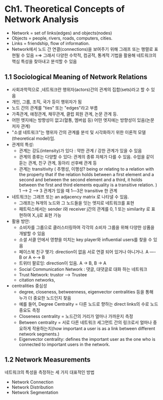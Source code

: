 # Ch1. Theoretical Concepts of Network Analysis

- Network  = set of links(edges) and objects(nodes)
- Objects = people, rivers, roads, computers, cities.
- Links = friendship, flow of information.
- Network에서 노드 간 연결(connections)을 보여주기 위해 그래프 또는 행렬로 표현될 수 있음 =⇒ 그래서 다양한 수학적, 컴공적, 통계적 기법을 활용해 네트워크의 핵심 특성을 찾아내고 분석할 수 있음

## 1.1 Sociological Meaning of Network Relations

- 사회과학적으로 ,네트워크란 행위자(actors)간의 관계의 집합(sets)라고 할 수 있음
- 개인, 그룹, 조직, 국가 등이 행위자가 됨
- 노드 간의 관계를 "ties" 또는 "edges"라고 부름
- 가족관계, 애정관계, 채무관계,  클럽 회원 관계, 논문 관계 등.
- 어떤 엣지에는 방향성이 없고(혈통, 멤버쉽 등) 어떤 엣지에는 방향성이 있음(논문 저자 관계)
- "소셜 네트워크"는 행위자 간의 관계를 분석 및 시각화하기 위한 이론적 모델(theoretical model)임.
- 관계의 특성:
  - 관계는 강도(intensity)가 있다 : 약한 관계 / 강한 관계가 있을 수 있음
  - 관계의 종류는 다양할 수 있다:  관계의 종류 자체가 다를 수 있음. 수업을 같이 듣는 관계,  친구 관계, 동아리 선후배 관계 등
  - 관계는  transitivity ( 추행성, 이행성? being or relating to a relation with the property that if the relation holds between a first element and a second and between the second element and a third, it holds between the first and third elements equality is a transitive relation. ) 1 —> 2 —> 3 관계가 있을 때 1—3은 transitive 한 관계
- 네트워크는 그래프 또는 an adjacency matrix 로 나타낼 수 있음.
  - 그래프는 N개의 노드와 그 노드들을 잇는 엣지로 네트워크를 표현
  - 패트릭스에서는 sender i와 receiver j간의 관계를 0, 1 또는 similarity 로 표현하여 X_ij로 표현 가능
- 활용 방안:
  - 소비자를 그룹으로 클러스터링하여 각각의 소비자 그룹을 위해 다양한 상품을 개발할 수 있음
  - 소셜 서클 안에서 영향을 미치는 key player와 influential users를 찾을 수 있음
  - 페이스북 친구 맺기: direction이 없음 서로 연결 되어 있거나 아니거나. A —- B or A ←→ B
  - 트위터 팔로잉: direction이 있음. A → B, B → A
  - Social Communication Network : 댓글, 대댓글로 대화 하는 네트워크
  - Trust Network: trustor —> Trustee
  - citation networks,
- centralities 중심성
  - degree, closeness, betweenness, eigenvector centralities 등을 통해 누가 더 중요한 노드인지 찾음
  - 예를 들어, Degree Centrality = 다른 노드로 향하는 direct links의 수로 노드 중요도 측정
  - Closeness centrality = 노드간의 거리가 얼마나 가까운지 측정
  - Between centrality = 서로 다른 네트워크 세그먼트 간의 링크로서 얼마나 중요하게 작용하는지(how important a user is as a link between different network segments.)
  - Eigenvector centrality: defines the important user as the one who is connected to important users in the network.



## 1.2 Network Measurements

네트워크의 특성을 측정하는 세 가지 대표적인 방법

- Network Connection
- Network Distribution
- Network Segmentation 
